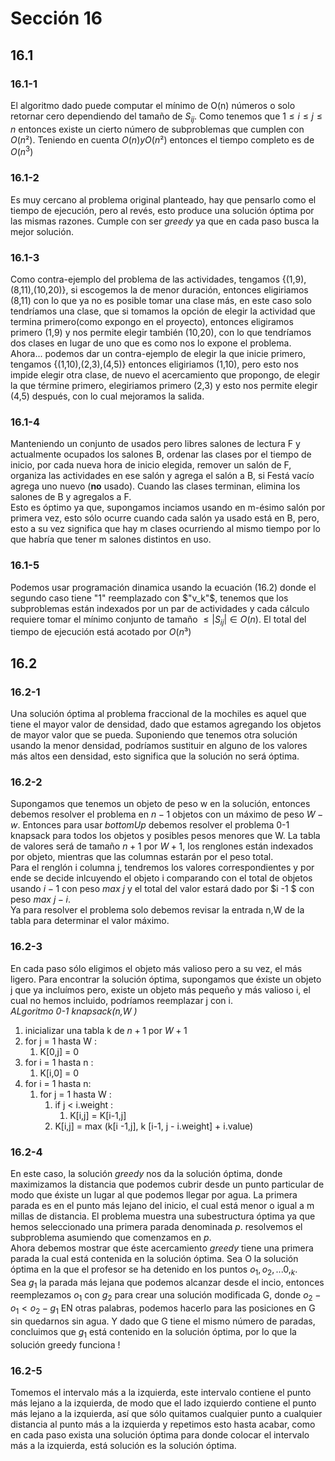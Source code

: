 # Sección 16
## 16.1
### 16.1-1
El algoritmo dado puede computar el mínimo de O(n) números o solo retornar cero dependiendo del tamaño de $S_{ij}$. Como tenemos que $1 \leq i \leq j \leq n$  entonces existe un cierto número de subproblemas que cumplen con $O(n²)$. Teniendo en cuenta $O(n) y O(n²)$ entonces el tiempo completo es de $O(n^3)$

### 16.1-2
Es muy cercano al problema original planteado, hay que pensarlo como el tiempo de ejecución, pero al revés, esto produce una solución óptima por las mismas razones. Cumple con ser _greedy_ ya que en cada paso busca la mejor solución.

### 16.1-3
Como contra-ejemplo del problema de las actividades, tengamos {(1,9),(8,11),(10,20)}, si escogemos la de menor duración, entonces eligiriamos (8,11) con lo que ya no es posible tomar una clase más, en este caso solo tendríamos una clase, que si tomamos la opción de elegir la actividad que termina primero(como expongo en el proyecto), entonces eligiramos primero (1,9) y nos permite elegir también (10,20), con lo que tendríamos dos clases en lugar de uno que es como nos lo expone el problema.  
Ahora... podemos dar un contra-ejemplo de elegir la que inicie primero, tengamos {(1,10),(2,3),(4,5)} entonces eligiriamos (1,10), pero esto nos impide elegir otra clase, de nuevo el acercamiento que propongo, de elegir la que términe primero, elegiriamos primero (2,3) y esto nos permite elegir (4,5) después, con lo cual mejoramos la salida.

### 16.1-4
Manteniendo un conjunto de usados pero libres salones de lectura F y actualmente ocupados los salones B, ordenar las clases por el tiempo de inicio, por cada nueva hora de inicio elegida, remover un salón de F, organiza las actividades en ese salón y agrega el salón a B, si Festá vacío agrega uno nuevo (**no** usado). Cuando las clases terminan, elimina los salones de B y agregalos a F.  
Esto es óptimo ya que, supongamos inciamos usando en m-ésimo salón por primera vez, esto sólo ocurre cuando cada salón ya usado está en B, pero, esto a su vez significa que hay m clases ocurriendo al mismo tiempo por lo que habría que tener m salones distintos en uso.

### 16.1-5
Podemos usar programación dinamica usando la ecuación (16.2) donde el segundo caso tiene "1" reemplazado con $"v_k"$, tenemos que los subproblemas están indexados por un par de actividades y cada cálculo requiere tomar el mínimo conjunto de tamaño $\leq |S_{ij}| \in O(n)$. El total del tiempo de ejecución está acotado por $O(n³)$

## 16.2
### 16.2-1
Una solución óptima al problema fraccional de la mochiles es aquel que tiene el mayor valor de densidad, dado que estamos agregando los objetos de mayor valor que se pueda. Suponiendo que tenemos otra solución usando la menor densidad, podríamos sustituir en alguno de los valores más altos een densidad, esto significa que la solución no será óptima.

### 16.2-2
Supongamos que tenemos un objeto de peso w en la solución, entonces debemos resolver el problema en $n - 1$ objetos con un máximo de peso $W - w$. Entonces para usar _bottomUp_ debemos resolver el problema 0-1 knapsack para todos los objetos y posibles pesos menores que W. La tabla de valores será de tamaño $n+1$ por $W +1$, los renglones están indexados por objeto, mientras que las columnas estarán por el peso total.  
Para el renglón i columna j, tendremos los valores correspondientes y por ende se decide inlcuyendo el objeto i comparando con el total de objetos usando $i -1$ con peso $max~ j$ y el total del valor estará dado por $i -1 $ con peso $max ~ j - i$.  
Ya para resolver el problema solo debemos revisar la entrada n,W de la tabla para determinar el valor máximo.

### 16.2-3
En cada paso sólo eligimos el objeto más valioso pero a su vez, el más ligero. Para encontrar la solución óptima, supongamos que éxiste un objeto j que ya incluímos pero, existe un objeto más pequeño y más valioso i, el cual no hemos incluido, podríamos reemplazar j con i.  
_ALgoritmo 0-1 knapsack(n,W )_
1. inicializar una tabla k de $n+1$ por $W+1$
2. for j = 1 hasta W :
    1. K[0,j] = 0
3. for i = 1 hasta n :
    1. K[i,0] = 0
4. for i = 1 hasta n:
    1. for j = 1 hasta W :
        1. if j < i.weight :
            1. K[i,j] = K[i-1,j]
        2. K[i,j] = max (k[i -1,j], k [i-1, j - i.weight] + i.value)

### 16.2-4
En este caso, la solución _greedy_ nos da la solución óptima, donde maximizamos la distancia que podemos cubrir desde un punto particular de modo que éxiste un lugar al que podemos llegar por agua. La primera parada es en el punto más lejano del inicio, el cual está menor o igual a m millas de distancia. El problema muestra una subestructura óptima ya que hemos seleccionado una primera parada denominada _p_. resolvemos el subproblema asumiendo que comenzamos en _p_.  
Ahora debemos mostrar que éste acercamiento _greedy_ tiene una primera parada la cual está contenida en la solución óptima. Sea O la solución óptima en la que el profesor se ha detenido en los puntos $o_1,o_2,...0,_k$.  
Sea $g_1$ la parada más lejana que podemos alcanzar desde el incio, entonces reemplezamos $o_1$ con $g_2$ para crear una solución modificada G, donde $o_2 - o_1 < o_2 - g_1$ EN otras palabras, podemos hacerlo para las posiciones en G sin quedarnos sin agua.  Y dado que G tiene el mismo número de paradas, concluimos que $g_1$ está contenido en la solución óptima, por lo que la solución greedy funciona !

### 16.2-5
Tomemos el intervalo más a la izquierda, este intervalo contiene el punto más lejano a la izquierda, de modo que el lado izquierdo contiene el punto más lejano a la izquierda, así que sólo quitamos cualquier punto a cualquier distancia al punto más a la izquierda y repetimos esto hasta acabar, como en cada paso exista una solución óptima para donde colocar el intervalo más a la izquierda, está solución es la solución óptima.